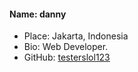 #### Name: danny
 - Place: Jakarta, Indonesia
 - Bio: Web Developer.
 - GitHub: [testerslol123](https://github.com/testerslol123)
